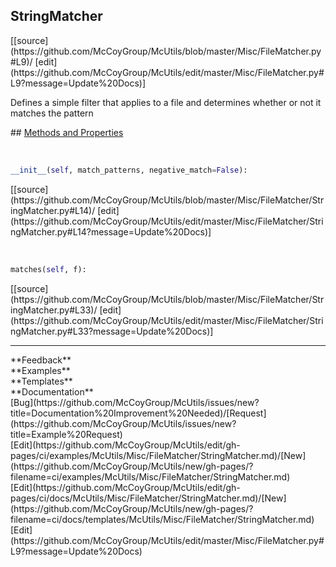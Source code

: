 ## <a id="McUtils.Misc.FileMatcher.StringMatcher">StringMatcher</a> 

<div class="docs-source-link" markdown="1">
[[source](https://github.com/McCoyGroup/McUtils/blob/master/Misc/FileMatcher.py#L9)/
[edit](https://github.com/McCoyGroup/McUtils/edit/master/Misc/FileMatcher.py#L9?message=Update%20Docs)]
</div>

Defines a simple filter that applies to a file and determines whether or not it matches the pattern







<div class="collapsible-section">
 <div class="collapsible-section collapsible-section-header" markdown="1">
## <a class="collapse-link" data-toggle="collapse" href="#methods" markdown="1"> Methods and Properties</a> <a class="float-right" data-toggle="collapse" href="#methods"><i class="fa fa-chevron-down"></i></a>
 </div>
 <div class="collapsible-section collapsible-section-body collapse show" id="methods" markdown="1">
 
<a id="McUtils.Misc.FileMatcher.StringMatcher.__init__" class="docs-object-method">&nbsp;</a> 
```python
__init__(self, match_patterns, negative_match=False): 
```
<div class="docs-source-link" markdown="1">
[[source](https://github.com/McCoyGroup/McUtils/blob/master/Misc/FileMatcher/StringMatcher.py#L14)/
[edit](https://github.com/McCoyGroup/McUtils/edit/master/Misc/FileMatcher/StringMatcher.py#L14?message=Update%20Docs)]
</div>


<a id="McUtils.Misc.FileMatcher.StringMatcher.matches" class="docs-object-method">&nbsp;</a> 
```python
matches(self, f): 
```
<div class="docs-source-link" markdown="1">
[[source](https://github.com/McCoyGroup/McUtils/blob/master/Misc/FileMatcher/StringMatcher.py#L33)/
[edit](https://github.com/McCoyGroup/McUtils/edit/master/Misc/FileMatcher/StringMatcher.py#L33?message=Update%20Docs)]
</div>
 </div>
</div>












---


<div markdown="1" class="text-secondary">
<div class="container">
  <div class="row">
   <div class="col" markdown="1">
**Feedback**   
</div>
   <div class="col" markdown="1">
**Examples**   
</div>
   <div class="col" markdown="1">
**Templates**   
</div>
   <div class="col" markdown="1">
**Documentation**   
</div>
   <div class="col" markdown="1">
   
</div>
   <div class="col" markdown="1">
   
</div>
   <div class="col" markdown="1">
   
</div>
</div>
  <div class="row">
   <div class="col" markdown="1">
[Bug](https://github.com/McCoyGroup/McUtils/issues/new?title=Documentation%20Improvement%20Needed)/[Request](https://github.com/McCoyGroup/McUtils/issues/new?title=Example%20Request)   
</div>
   <div class="col" markdown="1">
[Edit](https://github.com/McCoyGroup/McUtils/edit/gh-pages/ci/examples/McUtils/Misc/FileMatcher/StringMatcher.md)/[New](https://github.com/McCoyGroup/McUtils/new/gh-pages/?filename=ci/examples/McUtils/Misc/FileMatcher/StringMatcher.md)   
</div>
   <div class="col" markdown="1">
[Edit](https://github.com/McCoyGroup/McUtils/edit/gh-pages/ci/docs/McUtils/Misc/FileMatcher/StringMatcher.md)/[New](https://github.com/McCoyGroup/McUtils/new/gh-pages/?filename=ci/docs/templates/McUtils/Misc/FileMatcher/StringMatcher.md)   
</div>
   <div class="col" markdown="1">
[Edit](https://github.com/McCoyGroup/McUtils/edit/master/Misc/FileMatcher.py#L9?message=Update%20Docs)   
</div>
   <div class="col" markdown="1">
   
</div>
   <div class="col" markdown="1">
   
</div>
   <div class="col" markdown="1">
   
</div>
</div>
</div>
</div>